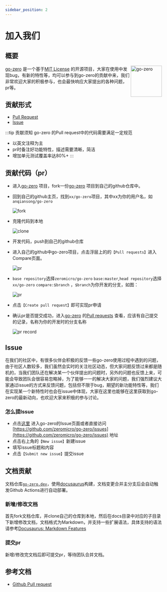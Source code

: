 ```yaml
---
sidebar_position: 2
---
```


# 加入我们

## 概要
<img src="/img/go-zero.png" alt="go-zero" width="100px" height="100px" align="right" />

[go-zero](https://github.com/zeromicro/go-zero) 是一个基于[MIT License](https://github.com/zeromicro/go-zero/blob/master/LICENSE) 的开源项目，大家在使用中发现bug，有新的特性等，均可以参与到go-zero的贡献中来，我们非常欢迎大家的积极参与，也会最快响应大家提出的各种问题，pr等。

## 贡献形式
* [Pull Request](https://github.com/zeromicro/go-zero/pulls)
* [Issue](https://github.com/zeromicro/go-zero/issues)

:::tip 贡献须知
go-zero 的Pull request中的代码需要满足一定规范
* 以英文注释为主
* pr时备注好功能特性，描述需要清晰，简洁
* 增加单元测试覆盖率达80%+
:::


## 贡献代码（pr）
* 进入[go-zero](https://github.com/zeromicro/go-zero) 项目，fork一份[go-zero](https://github.com/zeromicro/go-zero) 项目到自己的github仓库中。
* 回到自己的github主页，找到`xx/go-zero`项目，其中xx为你的用户名，如`anqiansong/go-zero`

    ![fork](/img/fork.png)
* 克隆代码到本地

    ![clone](/img/clone.png)
* 开发代码，push到自己的github仓库
* 进入自己的github中go-zero项目，点击浮层上的的`【Pull requests】`进入Compare页面。

    ![pr](/img/new_pr.png)

* `base repository`选择`zeromicro/go-zero` `base:master`,`head repository`选择`xx/go-zero` `compare:$branch` ，`$branch`为你开发的分支，如图：

    ![pr](/img/compare.png)

* 点击`【Create pull request】`即可实现pr申请
* 确认pr是否提交成功，进入[go-zero](https://github.com/zeromicro/go-zero) 的[Pull requests](https://github.com/zeromicro/go-zero/pulls) 查看，应该有自己提交的记录，名称为你的开发时的分支名称

    ![pr record](/img/pr_record.png)

## Issue
在我们的社区中，有很多伙伴会积极的反馈一些go-zero使用过程中遇到的问题，由于社区人数较多，我们虽然会实时的关注社区动态，但大家问题反馈过来都是随机的，当我们团队还在解决某一个伙伴提出的问题时，另外的问题也反馈上来，可能会导致团队会很容易忽略掉，为了能够一一的解决大家的问题，我们强烈建议大家通过issue的方式来反馈问题，包括但不限于bug，期望的新功能特性等，我们在实现某一个新特性时也会在issue中体现，大家在这里也能够在这里获取到go-zero的最新动向，也欢迎大家来积极的参与讨论。

### 怎么提Issue
* 点击[这里](https://github.com/zeromicro/go-zero/issues) 进入go-zero的Issue页面或者直接访问[https://github.com/zeromicro/go-zero/issues](https://github.com/zeromicro/go-zero/issues) 地址
* 点击右上角的`【New issue】`新建issue
* 填写issue标题和内容
* 点击`【Submit new issue】`提交issue


## 文档贡献

文档仓库[`go-zero.dev`](https://github.com/zeromicro/zero-doc/tree/main/website)，使用[docusaurus](https://docusaurus.io)构建，文档变更合并主分支后会自动触发Github Actions进行自动部署。

### 新增/修改文档
首先fork文档仓库，并clone自己的仓库到本地，然后在docs目录中对应的子目录下新增修改文档，文档格式为Markdown，并支持一些扩展语法，具体支持的语法请参考[Docusaurus: Markdown Features](https://docusaurus.io/docs/markdown-features)

### 提交pr
新增/修改完文档后即可提交pr，等待团队合并文档。

## 参考文档

* [Github Pull request](https://docs.github.com/en/github/collaborating-with-issues-and-pull-requests/proposing-changes-to-your-work-with-pull-requests)

